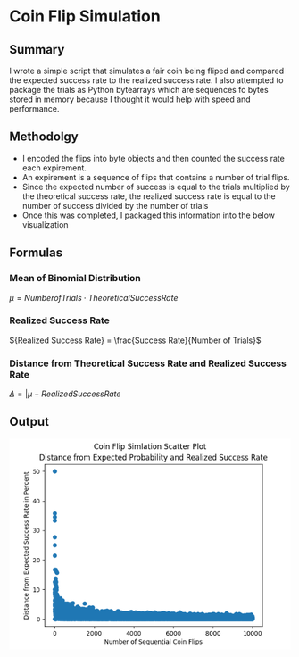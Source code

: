 # Coin Flip Simulation
## Summary
I wrote a simple script that simulates a fair coin being fliped and compared the expected success rate to the realized success rate.  I also attempted to package the trials as Python bytearrays which are sequences fo bytes stored in memory because I thought it would help with speed and performance.

## Methodolgy
- I encoded the flips into byte objects and then counted the success rate each expirement.
- An expirement is a sequence of flips that contains a number of trial flips.
- Since the expected number of success is equal to the trials multiplied by the theoretical success rate, the realized success rate is equal to the number of success divided by the number of trials
- Once this was completed, I packaged this information into the below visualization

## Formulas

### Mean of Binomial Distribution
$\mu = {Number of Trials}\cdot {Theoretical Success Rate}$

### Realized Success Rate
${Realized Success Rate} = \frac{Success Rate}{Number of Trials}$

### Distance from Theoretical Success Rate and Realized Success Rate
$\Delta = \vert{\mu - Realized Success Rate}$

## Output
![alt text](output_plot.png)
